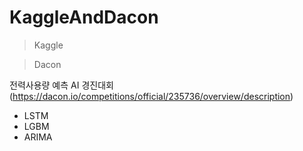 # KaggleAndDacon


>Kaggle  

  
  
>Dacon
  
전력사용량 예측 AI 경진대회 (https://dacon.io/competitions/official/235736/overview/description)  
- LSTM  
- LGBM
- ARIMA
